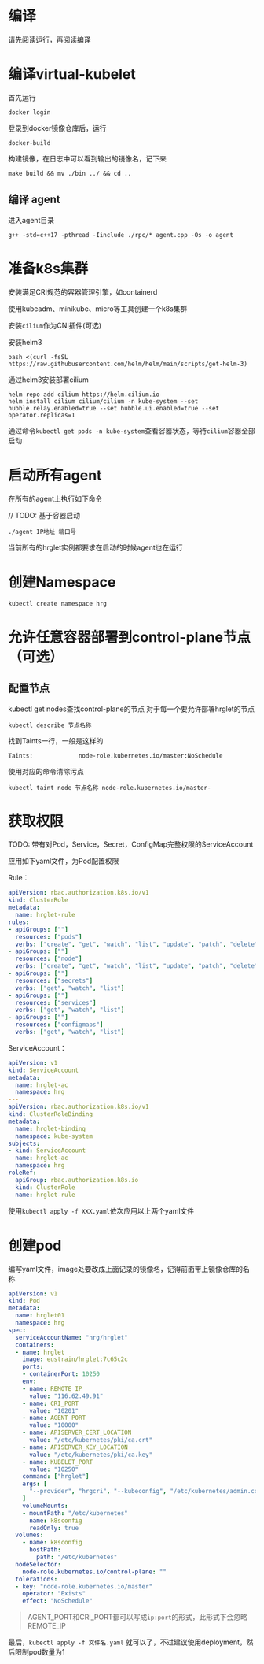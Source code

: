 # 编译

请先阅读运行，再阅读编译

# 编译virtual-kubelet

首先运行

```shell
docker login
```

登录到docker镜像仓库后，运行

```shell
docker-build
```

构建镜像，在日志中可以看到输出的镜像名，记下来

```shell
make build && mv ./bin ../ && cd ..
```

## 编译 agent
进入agent目录

```shell
g++ -std=c++17 -pthread -Iinclude ./rpc/* agent.cpp -Os -o agent
```


# 准备k8s集群

安装满足CRI规范的容器管理引擎，如containerd

使用kubeadm、minikube、micro等工具创建一个k8s集群

安装`cilium`作为CNI插件(可选)

安装helm3

```shell
bash <(curl -fsSL https://raw.githubusercontent.com/helm/helm/main/scripts/get-helm-3)
```

通过helm3安装部署cilium

```shell
helm repo add cilium https://helm.cilium.io
helm install cilium cilium/cilium -n kube-system --set hubble.relay.enabled=true --set hubble.ui.enabled=true --set operator.replicas=1
```

通过命令`kubectl get pods -n kube-system`查看容器状态，等待`cilium`容器全部启动

# 启动所有agent

在所有的agent上执行如下命令

// TODO: 基于容器启动

```
./agent IP地址 端口号
```

当前所有的hrglet实例都要求在启动的时候agent也在运行

# 创建Namespace

```
kubectl create namespace hrg
```



# 允许任意容器部署到control-plane节点（可选）

## 配置节点

kubectl get nodes查找control-plane的节点
对于每一个要允许部署hrglet的节点

```
kubectl describe 节点名称
```

找到Taints一行，一般是这样的

```
Taints:             node-role.kubernetes.io/master:NoSchedule
```

使用对应的命令清除污点

```
kubectl taint node 节点名称 node-role.kubernetes.io/master-
```

# 获取权限

TODO: 带有对Pod，Service，Secret，ConfigMap完整权限的ServiceAccount

应用如下yaml文件，为Pod配置权限

Rule：

```yaml
apiVersion: rbac.authorization.k8s.io/v1
kind: ClusterRole
metadata:
  name: hrglet-rule
rules:
- apiGroups: [""]
  resources: ["pods"]
  verbs: ["create", "get", "watch", "list", "update", "patch", "delete", "deletecollection"]
- apiGroups: [""]
  resources: ["node"]
  verbs: ["create", "get", "watch", "list", "update", "patch", "delete", "deletecollection"]
- apiGroups: [""]
  resources: ["secrets"]
  verbs: ["get", "watch", "list"]
- apiGroups: [""]
  resources: ["services"]
  verbs: ["get", "watch", "list"]
- apiGroups: [""]
  resources: ["configmaps"]
  verbs: ["get", "watch", "list"]
```

ServiceAccount：

```yaml
apiVersion: v1
kind: ServiceAccount
metadata:
  name: hrglet-ac
  namespace: hrg
---
apiVersion: rbac.authorization.k8s.io/v1
kind: ClusterRoleBinding
metadata:
  name: hrglet-binding
  namespace: kube-system
subjects:
- kind: ServiceAccount
  name: hrglet-ac
  namespace: hrg
roleRef:
  apiGroup: rbac.authorization.k8s.io
  kind: ClusterRole
  name: hrglet-rule
```

使用`kubectl apply -f XXX.yaml`依次应用以上两个yaml文件



# 创建pod

编写yaml文件，image处要改成上面记录的镜像名，记得前面带上镜像仓库的名称

```yaml
apiVersion: v1
kind: Pod
metadata:
  name: hrglet01
  namespace: hrg
spec:
  serviceAccountName: "hrg/hrglet"
  containers:
  - name: hrglet
    image: eustrain/hrglet:7c65c2c
    ports:
    - containerPort: 10250
    env:
    - name: REMOTE_IP
      value: "116.62.49.91"
    - name: CRI_PORT
      value: "10201"
    - name: AGENT_PORT
      value: "10000"
    - name: APISERVER_CERT_LOCATION
      value: "/etc/kubernetes/pki/ca.crt"
    - name: APISERVER_KEY_LOCATION
      value: "/etc/kubernetes/pki/ca.key"
    - name: KUBELET_PORT
      value: "10250"
    command: ["hrglet"]
    args: [
      "--provider", "hrgcri", "--kubeconfig", "/etc/kubernetes/admin.conf", "--nodename", "hrglet01"
    ]
    volumeMounts:
    - mountPath: "/etc/kubernetes"
      name: k8sconfig
      readOnly: true
  volumes:
    - name: k8sconfig
      hostPath:
        path: "/etc/kubernetes"
  nodeSelector:
    node-role.kubernetes.io/control-plane: ""
  tolerations:
  - key: "node-role.kubernetes.io/master"
    operator: "Exists"
    effect: "NoSchedule"
```

> AGENT_PORT和CRI_PORT都可以写成`ip:port`的形式，此形式下会忽略REMOTE_IP

最后，`kubectl apply -f 文件名.yaml` 就可以了，不过建议使用deployment，然后限制pod数量为1

